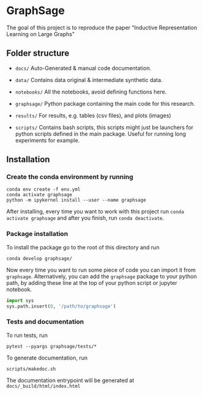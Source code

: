 # GraphSage

The goal of this project is to reproduce the paper "Inductive Representation Learning on Large Graphs"

## Folder structure

* `docs/`
Auto-Generated & manual code documentation.

* `data/`
Contains data original & intermediate synthetic data.

* `notebooks/`
All the notebooks, avoid defining functions here.

* `graphsage/`
Python package containing the main code for this research.

* `results/`
For results, e.g. tables (csv files), and plots (images)

* `scripts/`
Contains bash scripts, this scripts might just be launchers for python scripts defined in the main package.
Useful for running long experiments for example.

## Installation

### Create the conda environment by running
```
conda env create -f env.yml
conda activate graphsage
python -m ipykernel install --user --name graphsage
```

After installing, every time you want to work with this project run `conda activate graphsage` and after you 
finish, run `conda deactivate`.

### Package installation
To install the package go to the root of this directory and run
```
conda develop graphsage/
```
Now every time you want to run some piece of code you can import it from `graphsage`.
Alternatively, you can add the `graphsage` package to your python path, by adding these line at the top of 
your python script or jupyter notebook.
```python
import sys
sys.path.insert(0, '/path/to/graphsage')
```

### Tests and documentation
To run tests, run
```
pytest --pyargs graphsage/tests/*
```
To generate documentation, run
```
scripts/makedoc.sh
```
The documentation entrypoint will be generated at `docs/_build/html/index.html`